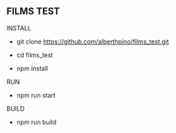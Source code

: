 ## FILMS TEST

INSTALL

- git clone https://github.com/alberthpino/films_test.git

- cd films_test

- npm install

RUN

- npm run start

BUILD

- npm run build
